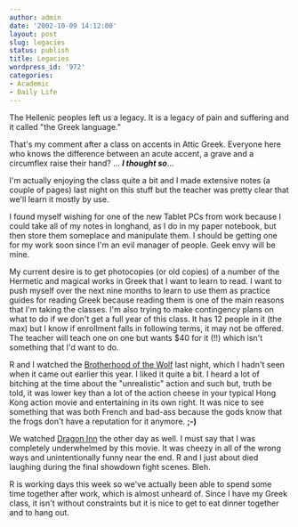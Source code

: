 ```yaml
---
author: admin
date: '2002-10-09 14:12:00'
layout: post
slug: legacies
status: publish
title: Legacies
wordpress_id: '972'
categories:
- Academic
- Daily Life
---
```

The Hellenic peoples left us a legacy. It is a legacy of pain and suffering and it called "the Greek language."

That's my comment after a class on accents in Attic Greek. Everyone here who knows the difference between an acute accent, a grave and a circumflex raise their hand? ... <strong><em>I thought so</em></strong>...

I'm actually enjoying the class quite a bit and I made extensive notes (a couple of pages) last night on this stuff but the teacher was pretty clear that we'll learn it mostly by use.

I found myself wishing for one of the new Tablet PCs from work because I could take all of my notes in longhand, as I do in my paper notebook, but then store them someplace and manipulate them. I should be getting one for my work soon since I'm an evil manager of people. Geek envy will be mine.

My current desire is to get photocopies (or old copies) of a number of the Hermetic and magical works in Greek that I want to learn to read. I want to push myself over the next nine months to learn to use them as practice guides for reading Greek because reading them is one of the main reasons that I'm taking the classes. I'm also trying to make contingency plans on what to do if we don't get a full year of this class. It has 12 people in it (the max) but I know if enrollment falls in following terms, it may not be offered. The teacher will teach one on one but wants $40 for it (!!) which isn't something that I'd want to do.

R and I watched the <a href="http://us.imdb.com/Title?0237534">Brotherhood of the Wolf</a> last night, which I hadn't seen when it came out earlier this year. I liked it quite a bit. I heard a lot of bitching at the time about the "unrealistic" action and such but, truth be told, it was lower key than a lot of the action cheese in your typical Hong Kong action movie and entertaining in its own right. It was nice to see something that was both French and bad-ass because the gods know that the frogs don't have a reputation for it anymore. <strong>;-)</strong>

We watched <a href="http://us.imdb.com/Title?0105859">Dragon Inn</a> the other day as well. I must say that I was completely underwhelmed by this movie. It was cheezy in all of the wrong ways and unintentionally funny near the end. R and I just about died laughing during the final showdown fight scenes. Bleh.

R is working days this week so we've actually been able to spend some time together after work, which is almost unheard of. Since I have my Greek class, it isn't without constraints but it is nice to get to eat dinner together and to hang out.
